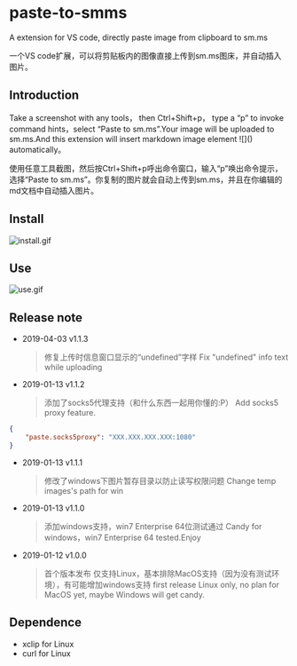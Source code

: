 # paste-to-smms
A extension for VS code, directly paste image from clipboard to sm.ms

一个VS code扩展，可以将剪贴板内的图像直接上传到sm.ms图床，并自动插入图片。

## Introduction
Take a screenshot with any tools， then Ctrl+Shift+p， type a “p” to invoke command hints，select “Paste to sm.ms”.Your image will be uploaded to sm.ms.And this extension will insert markdown image element \!\[\]\(\) automatically。
 
使用任意工具截图，然后按Ctrl+Shift+p呼出命令窗口，输入“p”唤出命令提示，选择“Paste to sm.ms”。你复制的图片就会自动上传到sm.ms，并且在你编辑的md文档中自动插入图片。
## Install

![install.gif](https://upload-images.jianshu.io/upload_images/8985600-b459eb99bd66e00b.gif?imageMogr2/auto-orient/strip)

## Use 

![use.gif](https://upload-images.jianshu.io/upload_images/8985600-c8acfc3c81618c96.gif?imageMogr2/auto-orient/strip)



## Release note
- 2019-04-03 v1.1.3      
    
  >修复上传时信息窗口显示的“undefined”字样
  >Fix "undefined" info text while uploading


- 2019-01-13 v1.1.2      
    
  >添加了socks5代理支持（和什么东西一起用你懂的:P）
  >Add socks5 proxy feature.
```json
{
    "paste.socks5proxy": "XXX.XXX.XXX.XXX:1080"
}
```
- 2019-01-13 v1.1.1      
    
  >修改了windows下图片暂存目录以防止读写权限问题
  >Change temp images's path for win


- 2019-01-13 v1.1.0      
    
  >添加windows支持，win7 Enterprise 64位测试通过
  >Candy for windows，win7 Enterprise 64 tested.Enjoy


- 2019-01-12 v1.0.0      
    
  >首个版本发布
  仅支持Linux，基本排除MacOS支持（因为没有测试环境），有可能增加windows支持
  >first release
  Linux only, no plan for MacOS yet, maybe Windows will get candy.

## Dependence
 - xclip for Linux
 - curl for Linux


